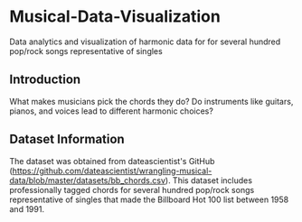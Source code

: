 # Musical-Data-Visualization
Data analytics and visualization of harmonic data for for several hundred pop/rock songs representative of singles

## Introduction
What makes musicians pick the chords they do? Do instruments like guitars, pianos, and voices lead to different harmonic choices?

## Dataset Information
The dataset was obtained from dateascientist's GitHub (https://github.com/dateascientist/wrangling-musical-data/blob/master/datasets/bb_chords.csv). This dataset includes professionally tagged chords for several hundred pop/rock songs representative of singles that made the Billboard Hot 100 list between 1958 and 1991.

